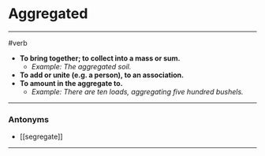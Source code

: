 # Aggregated
---
#verb
- **To bring together; to collect into a mass or sum.**
	- _Example: The aggregated soil._
- **To add or unite (e.g. a person), to an association.**
- **To amount in the aggregate to.**
	- _Example: There are ten loads, aggregating five hundred bushels._
---
### Antonyms
- [[segregate]]
---
